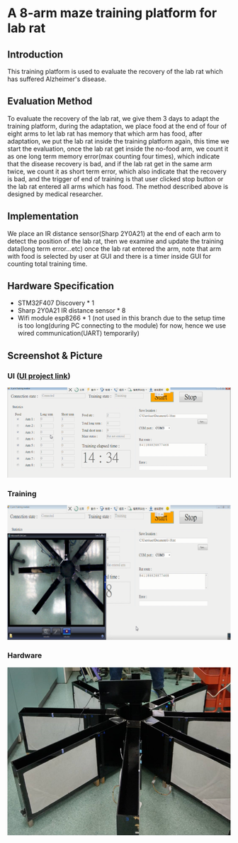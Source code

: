 # A 8-arm maze training platform for lab rat
## Introduction
This training platform is used to evaluate the recovery of the lab rat which has suffered Alzheimer's disease.

## Evaluation Method
To evaluate the recovery of the lab rat, we give them 3 days to adapt the training platform, during the adaptation, we place food at the end of four of eight arms to let lab rat has memory that which arm has food, after adaptation, we put the lab rat inside the training platform again, this time we start the evaluation, once the lab rat get inside the no-food arm, we count it as one long term memory error(max counting four times), which indicate that the disease recovery is bad, and if the lab rat get in the same arm twice, we count it as short term error, which also indicate that the recovery is bad, and the trigger of end of training is that user clicked stop button or the lab rat entered all arms which has food. The method described above is designed by medical researcher.

## Implementation
We place an IR distance sensor(Sharp 2Y0A21) at the end of each arm to detect the position of the lab rat, then we examine and update the training data(long term error...etc) once the lab rat entered the arm, note that arm with food is selected by user at GUI and there is a timer inside GUI for counting total training time.

## Hardware Specification
- STM32F407 Discovery * 1
- Sharp 2Y0A21 IR distance sensor * 8
- Wifi module esp8266 * 1 (not used in this branch due to the setup time is too long(during PC connecting to the module) for now, hence we use wired communication(UART) temporarily)
## Screenshot & Picture
### UI ([UI project link](https://github.com/flawless0714/8_arm_Maze/tree/wired-transmit))
![Screen](./UI.png)
### Training
![Screen](./training.png)
### Hardware
![Screen](./hardware.png)